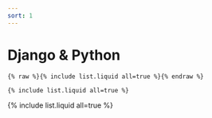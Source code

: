```yaml
---
sort: 1
---
```


# Django & Python

```
{% raw %}{% include list.liquid all=true %}{% endraw %}

{% include list.liquid all=true %}
```

{% include list.liquid all=true %}
